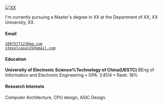 [![XX](https://img.shields.io/badge/XX-github-blue?logo=github)](https://github.com/XX)

I'm currently pursuing a Master's degree in XX at the Department of XX, XX University, XX.

#### Email  
<code>1097577123@qq.com</code>  
<code>stevelcapald1@gmail.com</code>

#### Education  
**University of Electronic Science%Technology of China(UESTC)** BEng of Information and Electronic Engineering
• GPA: 3.81/4
• Rank: 18%


#### Research Interests  
Computer Architecture, CPU design, ASIC Design.
